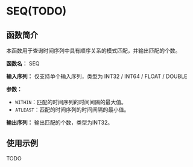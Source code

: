 # SEQ(TODO)

## 函数简介

本函数用于查询时间序列中具有顺序关系的模式匹配，并输出匹配的个数。

**函数名：** SEQ

**输入序列：** 仅支持单个输入序列，类型为 INT32 / INT64 / FLOAT / DOUBLE

**参数：** 

+ `WITHIN`：匹配的时间序列的时间间隔的最大值。
+ `ATLEAST`：匹配的时间序列的时间间隔的最小值。

**输出序列：** 输出匹配的个数，类型为INT32。


## 使用示例

TODO